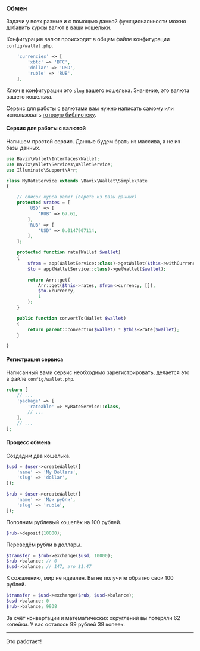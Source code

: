 ### Обмен

Задачи у всех разные и с помощью данной функциональности 
можно добавить курсы валют в ваши кошельки.

Конфигурация валют происходит в общем файле конфигурации `config/wallet.php`. 

```php
    'currencies' => [
        'xbtc' => 'BTC',
        'dollar' => 'USD',
        'ruble' => 'RUB',
    ],
```

Ключ в конфигурации это `slug` вашего кошелька.
Значение, это валюта вашего кошелька.

Сервис для работы с валютами вам нужно написать самому или 
использовать [готовую библиотеку](https://github.com/bavix/laravel-wallet-swap).

#### Сервис для работы с валютой

Напишем простой сервис. Данные будем брать из массива, а не из базы данных.

```php
use Bavix\Wallet\Interfaces\Wallet;
use Bavix\Wallet\Services\WalletService;
use Illuminate\Support\Arr;

class MyRateService extends \Bavix\Wallet\Simple\Rate
{

    // список курса валют (берёте из базы данных)
    protected $rates = [
        'USD' => [
            'RUB' => 67.61,
        ],
        'RUB' => [
            'USD' => 0.0147907114,
        ],
    ];

    protected function rate(Wallet $wallet)
    {
        $from = app(WalletService::class)->getWallet($this->withCurrency);
        $to = app(WalletService::class)->getWallet($wallet);

        return Arr::get(
            Arr::get($this->rates, $from->currency, []),
            $to->currency,
            1
        );
    }

    public function convertTo(Wallet $wallet)
    {
        return parent::convertTo($wallet) * $this->rate($wallet);
    }

}

```

#### Регистрация сервиса 

Написанный вами сервис необходимо зарегистрировать, делается это в файле `config/wallet.php`.

```php
return [
    // ...
    'package' => [
        'rateable' => MyRateService::class,
        // ...
    ],
    // ...
];
```

#### Процесс обмена

Создадим два кошелька.

```php
$usd = $user->createWallet([
    'name' => 'My Dollars',
    'slug' => 'dollar',
]);

$rub = $user->createWallet([
    'name' => 'Мои рубли',
    'slug' => 'ruble',
]);
```

Пополним рублевый кошелёк на 100 рублей.

```php
$rub->deposit(10000);
```

Переведём рубли в доллары.

```php
$transfer = $rub->exchange($usd, 10000);
$rub->balance; // 0
$usd->balance; // 147, это $1.47
```

К сожалению, мир не идеален. Вы не получите обратно свои 100 рублей.  

```php
$transfer = $usd->exchange($rub, $usd->balance);
$usd->balance; 0
$rub->balance; 9938
```

За счёт конвертации и математических округлений вы потеряли 62 копейки.
У вас осталось 99 рублей 38 копеек.

---
Это работает!
